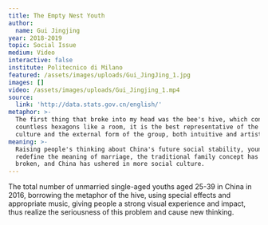 ```yaml
---
title: The Empty Nest Youth
author:
  name: Gui Jingjing
year: 2018-2019
topic: Social Issue
medium: Video
interactive: false
institute: Politecnico di Milano
featured: /assets/images/uploads/Gui_JingJing_1.jpg
images: []
video: /assets/images/uploads/Gui_Jingjing_1.mp4
source:
  link: 'http://data.stats.gov.cn/english/'
metaphor: >-
  The first thing that broke into my head was the bee's hive, which consisted of
  countless hexagons like a room, it is the best representative of the social
  culture and the external form of the group, both intuitive and artistic. 
meaning: >-
  Raising people's thinking about China's future social stability, young people
  redefine the meaning of marriage, the traditional family concept has been
  broken, and China has ushered in more social culture.
---
```

The total number of unmarried single-aged youths aged 25-39 in China in 2016, borrowing the metaphor of the hive, using special effects and appropriate music, giving people a strong visual experience and impact, thus realize the seriousness of this problem and cause new thinking.
